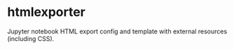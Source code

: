 # htmlexporter
Jupyter notebook HTML export config and template with external resources (including CSS).
